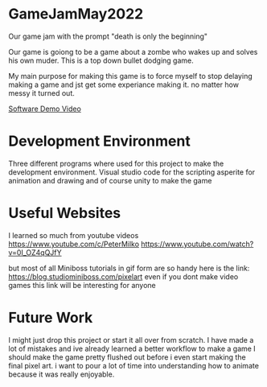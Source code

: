 # GameJamMay2022
Our game jam with the prompt "death is only the beginning"

Our game is goiong to be a game about a zombe who wakes up and solves his own muder. This is a top down bullet dodging game.

My main purpose for making this game is to force myself to stop delaying making a game and jst get some experiance making it. no matter how messy it turned out.


[Software Demo Video](https://youtu.be/GF7hDJRsdr0)

# Development Environment

Three different programs where used for this project to make the development environment.
Visual studio code for the scripting
asperite for animation and drawing
and of course unity to make the game

# Useful Websites

I learned so much from youtube videos
https://www.youtube.com/c/PeterMilko
https://www.youtube.com/watch?v=0I_OZ4qQJfY

but most of all Miniboss tutorials in gif form are so handy
here is the link: https://blog.studiominiboss.com/pixelart
even if you dont make video games this link will be interesting for anyone

# Future Work
I might just drop this project or start it all over from scratch. I have made a lot of mistakes and ive already learned a better workflow to make a game
I should make the game pretty flushed out before i even start making the final pixel art. 
i want to pour a lot of time into understanding how to animate because it was really enjoyable.
